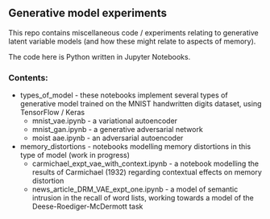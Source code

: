 ## Generative model experiments

This repo contains miscellaneous code / experiments relating to generative latent variable models (and how these might relate to aspects of memory).

The code here is Python written in Jupyter Notebooks.

### Contents:

- types_of_model - these notebooks implement several types of generative model trained on the MNIST handwritten digits dataset, using TensorFlow / Keras
  - mnist_vae.ipynb - a variational autoencoder
  - mnist_gan.ipynb - a generative adversarial network
  - moist aae.ipynb - an adversarial autoencoder
- memory_distortions - notebooks modelling memory distortions in this type of model (work in progress)
  - carmichael_expt_vae_with_context.ipynb - a notebook modelling the results of Carmichael (1932) regarding contextual effects on memory distortion
  - news_article_DRM_VAE_expt_one.ipynb - a model of semantic intrusion in the recall of word lists, working towards a model of the Deese-Roediger-McDermott task
